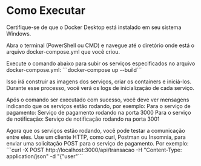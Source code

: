 # Como Executar

Certifique-se de que o Docker Desktop está instalado em seu sistema Windows.

Abra o terminal (PowerShell ou CMD) e navegue até o diretório onde está o arquivo docker-compose.yml que você criou.

Execute o comando abaixo para subir os serviços especificados no arquivo docker-compose.yml:
´´´docker-compose up --build´´´

Isso irá construir as imagens dos serviços, criar os containers e iniciá-los. Durante esse processo, você verá os logs de inicialização de cada serviço.

Após o comando ser executado com sucesso, você deve ver mensagens indicando que os serviços estão rodando, por exemplo:
Para o serviço de pagamento:
Serviço de pagamento rodando na porta 3000
Para o serviço de notificação:
Serviço de notificação rodando na porta 3001

Agora que os serviços estão rodando, você pode testar a comunicação entre eles. Use um cliente HTTP, como curl, Postman ou Insomnia, para enviar uma solicitação POST para o serviço de pagamento. Por exemplo:
´´´curl -X POST http://localhost:3000/api/transacao -H "Content-Type: application/json" -d "{\"user"´´´
